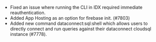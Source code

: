 - Fixed an issue where running the CLI in IDX required immediate reauthentication.
- Added App Hosting as an option for firebase init. (#7803)
- Added new command dataconnect:sql:shell which allows users to directly connect and run queries against their dataconnect cloudsql instance (#7778).
